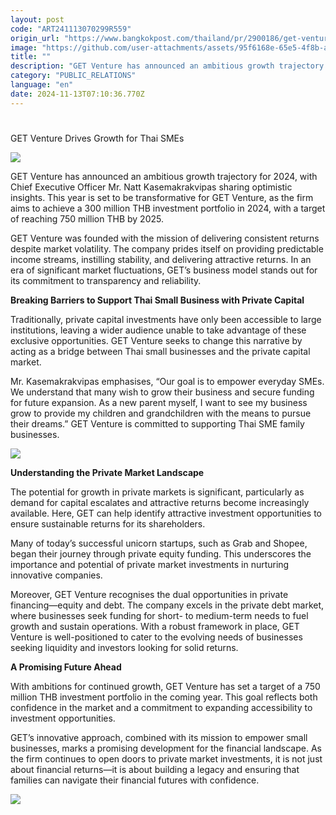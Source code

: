 ```yaml
---
layout: post
code: "ART241113070299R559"
origin_url: "https://www.bangkokpost.com/thailand/pr/2900186/get-venture-drives-growth-for-thai-smes"
image: "https://github.com/user-attachments/assets/95f6168e-65e5-4f8b-ab28-b1a4f4992c40"
title: ""
description: "GET Venture has announced an ambitious growth trajectory for 2024, with Chief Executive Officer Mr. Natt Kasemakrakvipas sharing optimistic insights. This year is set to be transformative for GET Venture, as the firm aims to achieve a 300 million THB investment portfolio in 2024, with a target of reaching 750 million THB by 2025."
category: "PUBLIC_RELATIONS"
language: "en"
date: 2024-11-13T07:10:36.770Z
---
```


# 

GET Venture Drives Growth for Thai SMEs

![](https://github.com/user-attachments/assets/e5fcaeb0-503b-42ad-a11f-d249b60c8e81)

GET Venture has announced an ambitious growth trajectory for 2024, with Chief Executive Officer Mr. Natt Kasemakrakvipas sharing optimistic insights. This year is set to be transformative for GET Venture, as the firm aims to achieve a 300 million THB investment portfolio in 2024, with a target of reaching 750 million THB by 2025.

GET Venture was founded with the mission of delivering consistent returns despite market volatility. The company prides itself on providing predictable income streams, instilling stability, and delivering attractive returns. In an era of significant market fluctuations, GET’s business model stands out for its commitment to transparency and reliability.

**Breaking Barriers to Support Thai Small Business with Private Capital**

Traditionally, private capital investments have only been accessible to large institutions, leaving a wider audience unable to take advantage of these exclusive opportunities. GET Venture seeks to change this narrative by acting as a bridge between Thai small businesses and the private capital market.

Mr. Kasemakrakvipas emphasises, “Our goal is to empower everyday SMEs. We understand that many wish to grow their business and secure funding for future expansion. As a new parent myself, I want to see my business grow to provide my children and grandchildren with the means to pursue their dreams.” GET Venture is committed to supporting Thai SME family businesses.

![](https://github.com/user-attachments/assets/e3ca401b-3b54-47d7-9d24-dbf291bac244)

**Understanding the Private Market Landscape**

The potential for growth in private markets is significant, particularly as demand for capital escalates and attractive returns become increasingly available. Here, GET can help identify attractive investment opportunities to ensure sustainable returns for its shareholders.

Many of today’s successful unicorn startups, such as Grab and Shopee, began their journey through private equity funding. This underscores the importance and potential of private market investments in nurturing innovative companies.

Moreover, GET Venture recognises the dual opportunities in private financing—equity and debt. The company excels in the private debt market, where businesses seek funding for short- to medium-term needs to fuel growth and sustain operations. With a robust framework in place, GET Venture is well-positioned to cater to the evolving needs of businesses seeking liquidity and investors looking for solid returns.

**A Promising Future Ahead**

With ambitions for continued growth, GET Venture has set a target of a 750 million THB investment portfolio in the coming year. This goal reflects both confidence in the market and a commitment to expanding accessibility to investment opportunities.

GET’s innovative approach, combined with its mission to empower small businesses, marks a promising development for the financial landscape. As the firm continues to open doors to private market investments, it is not just about financial returns—it is about building a legacy and ensuring that families can navigate their financial futures with confidence.

![](https://github.com/user-attachments/assets/67e95ab6-ca42-4c62-a15a-8a95189d5811)